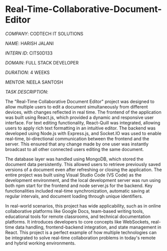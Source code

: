# Real-Time-Collaborative-Document-Editor

*COMPANY*: CODTECH IT SOLUTIONS

*NAME*: HARISH JALANI

*INTERN ID*: CITS0D133

*DOMAIN*: FULL STACK DEVELOPER

*DURATION*: 4 WEEKS

*MENTOR*: NEELA SANTOSH

*TASK DESCRIPTION*:

The "Real-Time Collaborative Document Editor" project was designed to allow multiple users to edit a document simultaneously from different devices, with changes reflected in real time. The frontend of the application was built using React.js, which provided a dynamic and responsive user interface. For text editing functionality, React-Quill was integrated, allowing users to apply rich text formatting in an intuitive editor. The backend was developed using Node.js with Express.js, and Socket.IO was used to enable real-time, bi-directional communication between the frontend and the server. This ensured that any change made by one user was instantly broadcast to all other connected users editing the same document.

The database layer was handled using MongoDB, which stored the document data persistently. This allowed users to retrieve previously saved versions of a document even after refreshing or closing the application. The entire project was built using Visual Studio Code (VS Code) as the development environment, and the local development server was run using both npm start for the frontend and node server.js for the backend. Key functionalities included real-time synchronization, automatic saving at regular intervals, and document loading through unique identifiers.

In real-world scenarios, this project has wide applicability, such as in online collaborative platforms like Google Docs, team-based writing tools, educational tools for remote classrooms, and technical documentation platforms. It introduces developers to core concepts like WebSockets, real-time data handling, frontend-backend integration, and state management in React. This project is a perfect example of how multiple technologies can be integrated to solve real-time collaboration problems in today's remote and hybrid working environments.
